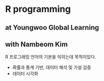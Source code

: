 # R programming
## at Youngwoo Global Learning
## with Nambeom Kim 

R 프로그래밍 언어의 기본을 익히는데 목적이있다.

- 확률과 통계 기반, 데이터 해석 및 가설 검증
- 데이터 시각화